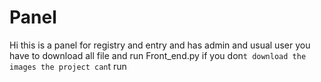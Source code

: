 # Panel
Hi
this is a panel for registry and entry and has admin and usual user
you have to download all file and run Front_end.py if you don`t download the images the project can`t run
